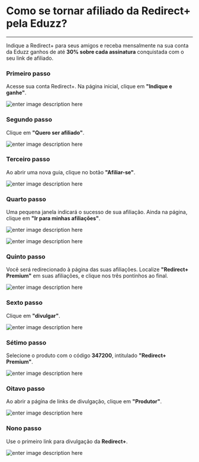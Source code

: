 ﻿# Como se tornar afiliado da Redirect+ pela Eduzz?

<hr>

Indique a Redirect+ para seus amigos e receba mensalmente na sua conta da Eduzz ganhos de até **30% sobre cada assinatura** conquistada com o seu link de afiliado.

### Primeiro passo

Acesse sua conta Redirect+. Na página inicial, clique em **"Indique e ganhe"**.

![enter image description here](https://i.imgur.com/kqUaQWs.png)

### Segundo passo

Clique em **"Quero ser afiliado"**.

![enter image description here](https://i.imgur.com/FTpw3gz.png)

### Terceiro passo 

Ao abrir uma nova guia, clique no botão **"Afiliar-se"**.

![enter image description here](https://i.imgur.com/274k4md.png)

### Quarto passo

Uma pequena janela indicará o sucesso de sua afiliação. Ainda na página, clique em **"Ir para minhas afiliações"**.

![enter image description here](https://i.imgur.com/Nl6FCW8.png)

![enter image description here](https://i.imgur.com/gZXGeIu.png)

### Quinto passo

Você será redirecionado à página das suas afiliações. Localize **"Redirect+ Premium"** em suas afiliações, e clique nos três pontinhos ao final.

![enter image description here](https://i.imgur.com/GKcXEs3.png)

### Sexto passo

Clique em **"divulgar"**.

![enter image description here](https://i.imgur.com/d1RDBo3.png)


### Sétimo passo

Selecione o produto com o código **347200**, intitulado **"Redirect+ Premium"**.

![enter image description here](https://i.imgur.com/noWNmhR.png)

### Oitavo passo

Ao abrir a página de links de divulgação, clique em **"Produtor"**.

![enter image description here](https://i.imgur.com/CnF7ROw.png)

### Nono passo

Use o primeiro link para divulgação da **Redirect+**.

![enter image description here](https://i.imgur.com/QeSkEcl.png)
